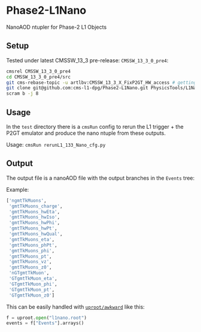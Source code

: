 # Phase2-L1Nano
NanoAOD ntupler for Phase-2 L1 Objects

## Setup

Tested under latest CMSSW_13_3 pre-release: `CMSSW_13_3_0_pre4`:

```bash
cmsrel CMSSW_13_3_0_pre4
cd CMSSW_13_3_0_pre4/src
git cms-rebase-topic -u artlbv:CMSSW_13_3_X_FixP2GT_HW_access # getting fix for P2GT HW access/conversion to int
git clone git@github.com:cms-l1-dpg/Phase2-L1Nano.git PhysicsTools/L1Nano
scram b -j 8
```

## Usage

In the `test` directory there is a `cmsRun` config to rerun the L1 trigger + the P2GT emulator and produce the nano ntuple from these outputs.

Usage: `cmsRun rerunL1_133_Nano_cfg.py`


## Output

The output file is a nanoAOD file with the output branches in the `Events` tree:

Example:

```python
['ngmtTkMuons',
 'gmtTkMuons_charge',
 'gmtTkMuons_hwEta',
 'gmtTkMuons_hwIso',
 'gmtTkMuons_hwPhi',
 'gmtTkMuons_hwPt',
 'gmtTkMuons_hwQual',
 'gmtTkMuons_eta',
 'gmtTkMuons_phPt',
 'gmtTkMuons_phi',
 'gmtTkMuons_pt',
 'gmtTkMuons_vz',
 'gmtTkMuons_z0',
 'nGTgmtTkMuon',
 'GTgmtTkMuon_eta',
 'GTgmtTkMuon_phi',
 'GTgmtTkMuon_pt',
 'GTgmtTkMuon_z0']
```

This can be easily handled with [`uproot/awkward`](https://gitlab.cern.ch/cms-podas23/dpg/trigger-exercise/-/blob/solutions/1_Intro_NanoAwk_Analysis_Solution.ipynb) like this:

```python
f = uproot.open("l1nano.root")
events = f["Events"].arrays() 
```